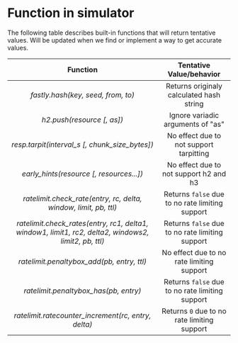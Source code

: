 # Function in simulator

The following table describes built-in functions that will return tentative values.
Will be updated when we find or implement a way to get accurate values.

| Function                                                                                              | Tentative Value/behavior                        |
|:-----------------------------------------------------------------------------------------------------:|:-----------------------------------------------:|
| *fastly.hash(key, seed, from, to)*                                                                    | Returns originaly calculated hash string        |
| *h2.push(resource [, as])*                                                                            | Ignore variadic arguments of "as"               |
| *resp.tarpit(interval_s [, chunk_size_bytes])*                                                        | No effect due to not support tarpitting         |
| *early_hints(resource [, resources...])*                                                              | No effect due to not support h2 and h3          |
| *ratelimit.check_rate(entry, rc, delta, window, limit, pb, ttl)*                                      | Returns `false` due to no rate limiting support |
| *ratelimit.check_rates(entry, rc1, delta1, window1, limit1, rc2, delta2, windows2, limit2, pb, ttl)*  | Returns `false` due to no rate limiting support |
| *ratelimit.penaltybox_add(pb, entry, ttl)*                                                            | No effect due to no rate limiting support       |
| *ratelimit.penaltybox_has(pb, entry)*                                                                 | Returns `false` due to no rate limiting support |
| *ratelimit.ratecounter_increment(rc, entry, delta)*                                                   | Returns `0` due to no rate limiting support     |
